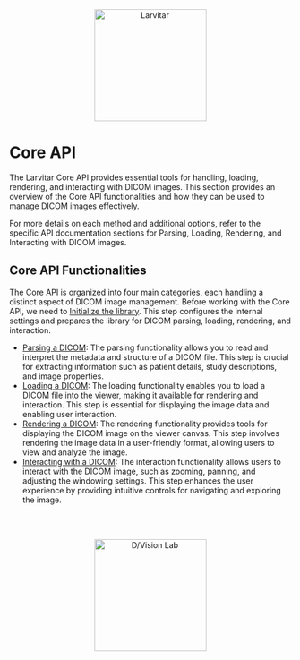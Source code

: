 <div style="text-align: center;">
    <img src="https://assets.pokemon.com/assets/cms2/img/pokedex/full/246.png" alt="Larvitar" height="200" />
</div>

# Core API

The Larvitar Core API provides essential tools for handling, loading, rendering, and interacting with DICOM images. This section provides an overview of the Core API functionalities and how they can be used to manage DICOM images effectively.

For more details on each method and additional options, refer to the specific API documentation sections for Parsing, Loading, Rendering, and Interacting with DICOM images.

## Core API Functionalities
The Core API is organized into four main categories, each handling a distinct aspect of DICOM image management.
Before working with the Core API, we need to [Initialize the library](./initializing.md). This step configures the internal settings and prepares the library for DICOM parsing, loading, rendering, and interaction.

- [Parsing a DICOM](./parsing.md): The parsing functionality allows you to read and interpret the metadata and structure of a DICOM file. This step is crucial for extracting information such as patient details, study descriptions, and image properties.
- [Loading a DICOM](./loading.md): The loading functionality enables you to load a DICOM file into the viewer, making it available for rendering and interaction. This step is essential for displaying the image data and enabling user interaction.
- [Rendering a DICOM](./rendering.md): The rendering functionality provides tools for displaying the DICOM image on the viewer canvas. This step involves rendering the image data in a user-friendly format, allowing users to view and analyze the image.
- [Interacting with a DICOM](./interacting.md): The interaction functionality allows users to interact with the DICOM image, such as zooming, panning, and adjusting the windowing settings. This step enhances the user experience by providing intuitive controls for navigating and exploring the image.

<br><br>

<div style="text-align: center;">
    <img src="https://press.r1-it.storage.cloud.it/logo_trasparent.png" alt="D/Vision Lab" height="200" />
</div>